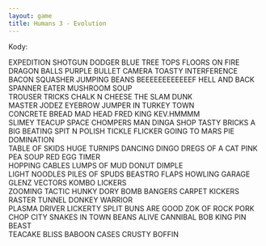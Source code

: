 ```yaml
---
layout: game
title: Humans 3 - Evolution
---
```


Kody:

EXPEDITION      	   SHOTGUN DODGER  	BLUE TREE 
TOPS
FLOORS ON FIRE  	   DRAGON BALLS    	PURPLE 
BULLET
CAMERA TOASTY 	   INTERFERENCE    		BACON 
SQUASHER
JUMPING BEANS   	   BEEEEEEEEEEEEF  	HELL 
AND BACK
SPANNER EATER   	   MUSHROOM SOUP   	
TROUSER TRICKS
CHALK N CHEESE  	   THE SLAM DUNK   	
MASTER JODEZ
EYEBROW JUMPER	   IN TURKEY TOWN  	
CONCRETE BREAD
MAD HEAD FRED   	   KING KEV.HMMMM  	
SLIMEY TEACUP
SPACE CHOMPERS    MAN DINGA SHOP  	TASTY BRICKS
A BIG BEATING          SPIT N POLISH   		TICKLE 
FLICKER
GOING TO MARS   	   PIE DOMINATION  	
	TABLE OF SKIDS
HUGE TURNIPS    	   DANCING DINGO   	DREGS OF A 
CAT
PINK PEA SOUP   	   RED EGG TIMER   		
HOPPING CABLES
LUMPS OF MUD     	   DONUT DIMPLE    	
	LIGHT NOODLES
PILES OF SPUDS  	   BEASTRO FLAPS   	HOWLING 
GARAGE
GLENZ VECTORS   	   KOMBO LICKERS   	
ZOOMING TACTIC
HUNKY DORY      	   BOMB BANGERS    	CARPET 
KICKERS
RASTER TUNNEL   	   DONKEY WARRIOR  	
PLASMA DRIVER
LICKERTY SPLIT  	   BUNS ARE GOOD   	ZOK OF ROCK
PORK CHOP CITY  	   SNAKES IN TOWN  	BEANS 
ALIVE
CANNIBAL BOB    	   KING PIN BEAST  		
TEACAKE BLISS
BABOON CASES    	   CRUSTY BOFFIN
